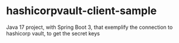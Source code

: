 # hashicorpvault-client-sample
Java 17 project, with Spring Boot 3, that exemplify the connection to hashicorp vault, to get the secret keys
